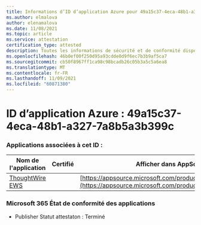 ```yaml
---
title: Informations d’ID d’application Azure pour 49a15c37-4eca-48b1-a327-7a8b5a3b399c
ms.author: elmalova
author: elenamalova
ms.date: 11/08/2021
ms.topic: article
ms.service: attestation
certification_type: attested
description: Toutes les informations de sécurité et de conformité disponibles pour 49a15c37-4eca-48b1-a327-7a8b5a3b399c.
ms.openlocfilehash: 46b0ef00f250d95a93cdde0d9f6ec7b3b9af5ca7
ms.sourcegitcommit: cb50f8967ff1ca98c98bcadb26c05b3a5c5a6ea8
ms.translationtype: MT
ms.contentlocale: fr-FR
ms.lasthandoff: 11/09/2021
ms.locfileid: "60871380"
---
```

# <a name="azure-app-id-49a15c37-4eca-48b1-a327-7a8b5a3b399c"></a>ID d’application Azure : 49a15c37-4eca-48b1-a327-7a8b5a3b399c


### <a name="apps-associated-with-this-id"></a>Applications associées à cet ID :
| **Nom de l'application** | **Certifié** | **Afficher dans AppSource** |
|--------------|---------------|-----------------------|
| [ThoughtWire EWS](https://docs.microsoft.com/microsoft-365-app-certification/forward/WA200003239) |  | [https://appsource.microsoft.com/product/office/WA200003239](https://appsource.microsoft.com/product/office/WA200003239) |

### <a name="microsoft-365-app-compliance-status"></a>Microsoft 365 État de conformité des applications
- Publisher Statut attestaton : Terminé
